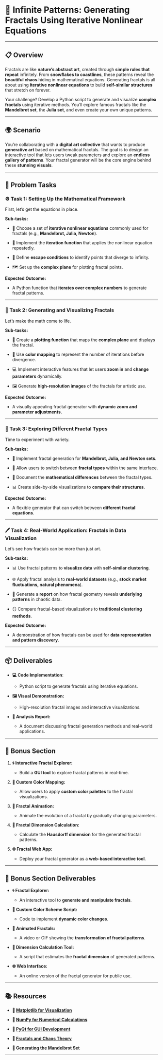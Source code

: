 # 🌌 Infinite Patterns: Generating Fractals Using Iterative Nonlinear Equations

---

## 📋 Overview
Fractals are like **nature’s abstract art**, created through **simple rules that repeat** infinitely. From **snowflakes to coastlines**, these patterns reveal the **beautiful chaos** hiding in mathematical equations. Generating fractals is all about using **iterative nonlinear equations** to build **self-similar structures** that stretch on forever.

Your challenge? Develop a Python script to generate and visualize **complex fractals** using iterative methods. You’ll explore famous fractals like the **Mandelbrot set**, the **Julia set**, and even create your own unique patterns. 

---

## 🌍 Scenario
You’re collaborating with a **digital art collective** that wants to produce **generative art** based on mathematical fractals. The goal is to design an interactive tool that lets users tweak parameters and explore an **endless gallery of patterns**. Your fractal generator will be the core engine behind these **stunning visuals**. 

---

## 📝 Problem Tasks

### ⚙️ Task 1: Setting Up the Mathematical Framework
First, let’s get the equations in place. 

**Sub-tasks:**
- 📝 Choose a set of **iterative nonlinear equations** commonly used for fractals (e.g., **Mandelbrot, Julia, Newton**).  

- 📐 Implement the **iteration function** that applies the nonlinear equation repeatedly.  

- 🔄 Define **escape conditions** to identify points that diverge to infinity.  

- 🗺️ Set up the **complex plane** for plotting fractal points.  

**Expected Outcome:**
- A Python function that **iterates over complex numbers** to generate fractal patterns.  

---

### 🔬 Task 2: Generating and Visualizing Fractals
Let’s make the math come to life. 

**Sub-tasks:**
- 🌌 Create a **plotting function** that maps the **complex plane** and displays the fractal.  

- 🎨 Use **color mapping** to represent the number of iterations before divergence.  

- 💻 Implement interactive features that let users **zoom in** and **change parameters** dynamically.  

- 🖼️ Generate **high-resolution images** of the fractals for artistic use.  

**Expected Outcome:**
- A visually appealing fractal generator with **dynamic zoom and parameter adjustments**.  

---

### 🔧 Task 3: Exploring Different Fractal Types
Time to experiment with variety. 

**Sub-tasks:**
- 🔄 Implement fractal generation for **Mandelbrot, Julia, and Newton sets**.  

- 🌟 Allow users to switch between **fractal types** within the same interface.  

- 📝 Document the **mathematical differences** between the fractal types.  

- 📊 Create side-by-side visualizations to **compare their structures**.  

**Expected Outcome:**
- A flexible generator that can switch between **different fractal equations**.  

---

### 🖊️ Task 4: Real-World Application: Fractals in Data Visualization
Let’s see how fractals can be more than just art. 

**Sub-tasks:**
- 📊 Use fractal patterns to **visualize data** with **self-similar clustering**.  

- 🌐 Apply fractal analysis to **real-world datasets** (e.g., **stock market fluctuations, natural phenomena**).  

- 📝 Generate a **report** on how fractal geometry reveals **underlying patterns** in chaotic data.  

- 🪞 Compare fractal-based visualizations to **traditional clustering methods**.  

**Expected Outcome:**
- A demonstration of how fractals can be used for **data representation and pattern discovery**.  

---

## 📦 Deliverables
- **💻 Code Implementation:**  
  - Python script to generate fractals using iterative equations.  

- **🖼️ Visual Demonstration:**  
  - High-resolution fractal images and interactive visualizations.  

- **📝 Analysis Report:**  
  - A document discussing fractal generation methods and real-world applications.  

---

## 🎁 Bonus Section
1. **🌀 Interactive Fractal Explorer:**  
   - Build a **GUI tool** to explore fractal patterns in real-time.  

2. **🌈 Custom Color Mapping:**  
   - Allow users to apply **custom color palettes** to the fractal visualizations.  

3. **🌟 Fractal Animation:**  
   - Animate the evolution of a fractal by gradually changing parameters.  

4. **📏 Fractal Dimension Calculation:**  
   - Calculate the **Hausdorff dimension** for the generated fractal patterns.  

5. **🌐 Fractal Web App:**  
   - Deploy your fractal generator as a **web-based interactive tool**.  

---

## 🏅 Bonus Section Deliverables
- **🌀 Fractal Explorer:**  
  - An interactive tool to **generate and manipulate fractals**.  

- **🌈 Custom Color Scheme Script:**  
  - Code to implement **dynamic color changes**.  

- **🌟 Animated Fractals:**  
  - A video or GIF showing the **transformation of fractal patterns**.  

- **📏 Dimension Calculation Tool:**  
  - A script that estimates the **fractal dimension** of generated patterns.  

- **🌐 Web Interface:**  
  - An online version of the fractal generator for public use.  

---

## 📚 Resources

- **🔗 [Matplotlib for Visualization](https://matplotlib.org/)**  

- **🔗 [NumPy for Numerical Calculations](https://numpy.org/)**  

- **🔗 [PyQt for GUI Development](https://riverbankcomputing.com/software/pyqt/intro)**  

- **🔗 [Fractals and Chaos Theory](https://en.wikipedia.org/wiki/Fractal)**  

- **🔗 [Generating the Mandelbrot Set](https://mathworld.wolfram.com/MandelbrotSet.html)**

---
